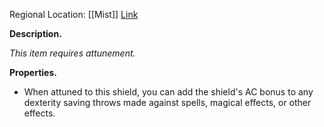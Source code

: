 Regional Location: [[Mist]]
[Link](https://www.5esrd.com/database/magicitem/fire-shield-of-rathume/)

**Description.**

*This item requires attunement.*

**Properties.**
- When attuned to this shield, you can add the shield's AC bonus to any dexterity saving throws made against spells, magical effects, or other effects. 